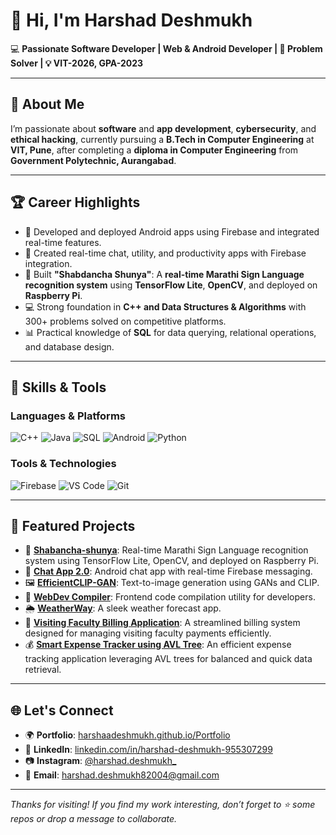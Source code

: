 # 👋 Hi, I'm Harshad Deshmukh

💻 **Passionate Software Developer | Web & Android Developer | 🎯 Problem Solver | 💡 VIT-2026, GPA-2023**

---

## 👀 About Me
I’m passionate about **software** and **app development**, **cybersecurity**, and **ethical hacking**, currently pursuing a **B.Tech in Computer Engineering** at **VIT, Pune**, after completing a **diploma in Computer Engineering** from **Government Polytechnic, Aurangabad**.

---

## 🏆 Career Highlights

- 📱 Developed and deployed Android apps using Firebase and integrated real-time features.
- 💬 Created real-time chat, utility, and productivity apps with Firebase integration.
- 🧠 Built **"Shabdancha Shunya"**: A **real-time Marathi Sign Language recognition system** using **TensorFlow Lite**, **OpenCV**, and deployed on **Raspberry Pi**.
- 💻 Strong foundation in **C++ and Data Structures & Algorithms** with 300+ problems solved on competitive platforms.
- 📊 Practical knowledge of **SQL** for data querying, relational operations, and database design.

---

## 🚀 Skills & Tools

### Languages & Platforms
![C++](https://img.shields.io/badge/C++-00599C?style=for-the-badge&logo=c%2B%2B&logoColor=white)
![Java](https://img.shields.io/badge/Java-ED8B00?style=for-the-badge&logo=java&logoColor=white)
![SQL](https://img.shields.io/badge/SQL-336791?style=for-the-badge&logo=postgresql&logoColor=white)
![Android](https://img.shields.io/badge/Android-3DDC84?style=for-the-badge&logo=android&logoColor=white)
![Python](https://img.shields.io/badge/Python-3776AB?style=for-the-badge&logo=python&logoColor=white)

### Tools & Technologies
![Firebase](https://img.shields.io/badge/Firebase-FFCA28?style=for-the-badge&logo=firebase&logoColor=white)
![VS Code](https://img.shields.io/badge/VS%20Code-007ACC?style=for-the-badge&logo=visual-studio-code&logoColor=white)
![Git](https://img.shields.io/badge/Git-F05032?style=for-the-badge&logo=git&logoColor=white)

---

## 📂 Featured Projects

- 🧠 [**Shabancha-shunya**](https://github.com/harshaadeshmukh/Shabancha-shunya): Real-time Marathi Sign Language recognition system using TensorFlow Lite, OpenCV, and deployed on Raspberry Pi.
- 💬 [**Chat App 2.0**](https://github.com/harshaadeshmukh/chat-app-2.0): Android chat app with real-time Firebase messaging.
- 🖼️ [**EfficientCLIP-GAN**](https://github.com/harshaadeshmukh/EfficientCLIP-GAN): Text-to-image generation using GANs and CLIP.
- 🔧 [**WebDev Compiler**](https://github.com/harshaadeshmukh/WebDev-Compiler): Frontend code compilation utility for developers.
- 🌦️ [**WeatherWay**](https://github.com/harshaadeshmukh/WeatherWay): A sleek weather forecast app.
- 🧾 [**Visiting Faculty Billing Application**](https://github.com/harshaadeshmukh/Visiting-Faculty-Billing-Application): A streamlined billing system designed for managing visiting faculty payments efficiently.
- 💰 [**Smart Expense Tracker using AVL Tree**](https://github.com/harshaadeshmukh/Smart-Expense-Tracker-AVL): An efficient expense tracking application leveraging AVL trees for balanced and quick data retrieval.


---

## 🌐 Let's Connect

- 🌍 **Portfolio**: [harshaadeshmukh.github.io/Portfolio](https://harshaadeshmukh.github.io/Portfolio/)
- 💼 **LinkedIn**: [linkedin.com/in/harshad-deshmukh-955307299](https://www.linkedin.com/in/harshad-deshmukh-955307299/)
- 📷 **Instagram**: [@harshad.deshmukh_](https://www.instagram.com/harshad.deshmukh_/)
- 📧 **Email**: [harshad.deshmukh82004@gmail.com](mailto:harshad.deshmukh82004@gmail.com)

---

_Thanks for visiting! If you find my work interesting, don’t forget to ⭐️ some repos or drop a message to collaborate._
